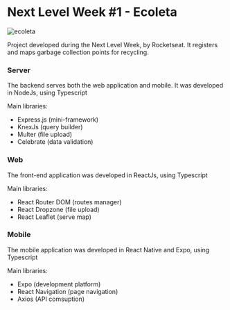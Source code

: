 # Next Level Week #1 - Ecoleta

![ecoleta](https://user-images.githubusercontent.com/38534824/83990352-be4cb580-a91f-11ea-8f6d-0785f0b29a7b.png)

Project developed during the Next Level Week, by Rocketseat. It registers and maps garbage collection points for recycling.

### Server
The backend serves both the web application and mobile. It was developed in NodeJs, using Typescript

Main libraries:

* Express.js (mini-framework)
* KnexJs (query builder)
* Multer (file upload)
* Celebrate (data validation)

### Web
The front-end application was developed in ReactJs, using Typescript

Main libraries:

* React Router DOM (routes manager)
* React Dropzone (file upload)
* React Leaflet (serve map)

### Mobile
The mobile application was developed in React Native and Expo, using Typescript

Main libraries:

* Expo (development platform)
* React Navigation (page navigation)
* Axios (API comsuption)
